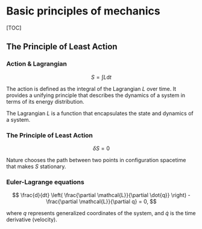 # Basic principles of mechanics

[TOC]

## The Principle of Least Action

### Action & Lagrangian

$$
S = \int L \mathrm{d} t
$$

The action is defined as the integral of the Lagrangian $L$ over time. It provides a unifying principle that describes the dynamics of a system in terms of its energy distribution.

The Lagrangian $L$ is a function that encapsulates the state and dynamics of a system.

### The Principle of Least Action

$$
\delta S = 0
$$



Nature chooses the path between two points in configuration spacetime that makes $S$ stationary.

### Euler-Lagrange equations

$$
\frac{d}{dt} \left( \frac{\partial \mathcal{L}}{\partial \dot{q}} \right) - \frac{\partial \mathcal{L}}{\partial q} = 0,
$$

where $q$ represents generalized coordinates of the system, and $\dot{q}$ is the time derivative (velocity).
